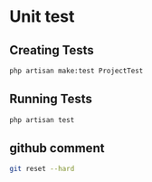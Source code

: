 # Unit test

## Creating Tests
```bash
php artisan make:test ProjectTest
```

## Running Tests
```bash
php artisan test
```
## github comment 

```bash
git reset --hard
```

